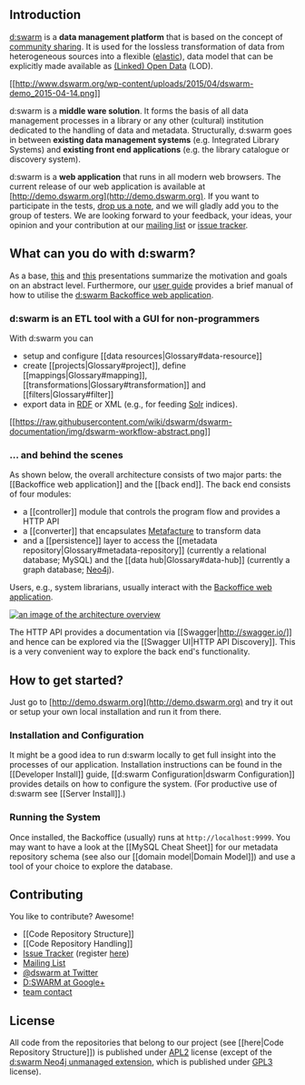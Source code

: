 ## Introduction
[d:swarm](http://dswarm.org) is a **data management platform** that is based on the concept of [community sharing](http://en.wikipedia.org/wiki/Sharing). It is used for the lossless transformation of data from heterogeneous sources into a flexible ([elastic](http://en.wikipedia.org/wiki/Elasticity_%28data_store%29)), data model that can be explicitly made available as [(Linked) Open Data](http://en.wikipedia.org/wiki/Linked_data) (LOD).

[[http://www.dswarm.org/wp-content/uploads/2015/04/dswarm-demo_2015-04-14.png]]

d:swarm is a **middle ware solution**. It forms the basis of all data management processes in a library or any other (cultural) institution dedicated to the handling of data and metadata.  Structurally, d:swarm goes in between **existing data management systems** (e.g. Integrated Library Systems) and **existing front end applications** (e.g. the library catalogue or discovery system).

d:swarm is a **web application** that runs in all modern web browsers. The current release of our web application is available at [http://demo.dswarm.org](http://demo.dswarm.org). If you want to participate in the tests, [drop us a note](mailto:team@dswarm.org), and we will gladly add you to the group of testers. We are looking forward to your feedback, your ideas, your opinion and your contribution at our [mailing list](https://groups.google.com/forum/#!forum/dswarm) or [issue tracker](https://jira.slub-dresden.de).

## What can you do with d:swarm?

As a base, [this](http://prezi.com/0zh_ypsezu6i/) and [this](http://www.slideshare.net/JensMittelbach/dswarm-a-library-data-management-platform-based-on-a-linked-open-data-approach) presentations summarize the motivation and goals on an abstract level. Furthermore, our [user guide](https://github.com/dswarm/dswarm-documentation/wiki/Overview) provides a brief manual of how to utilise the [d:swarm Backoffice web application](http://demo.dswarm.org).

### d:swarm is an ETL tool with a GUI for non-programmers

With d:swarm you can
 * setup and configure [[data resources|Glossary#data-resource]]
 * create [[projects|Glossary#project]], define [[mappings|Glossary#mapping]], [[transformations|Glossary#transformation]] and [[filters|Glossary#filter]]
 * export data in [RDF](http://en.wikipedia.org/wiki/Resource_Description_Framework) or XML (e.g., for feeding [Solr](http://lucene.apache.org/solr/) indices).

<!--- source code for image currently stored by jan -->
[[https://raw.githubusercontent.com/wiki/dswarm/dswarm-documentation/img/dswarm-workflow-abstract.png]]

### ... and behind the scenes

As shown below, the overall architecture consists of two major parts: the [[Backoffice web application]] and the [[back end]]. The back end consists of four modules: 
 * a [[controller]] module that controls the program flow and provides a HTTP API
 * a [[converter]] that encapsulates [Metafacture](https://github.com/culturegraph/metafacture-core) to transform data
 * and a [[persistence]] layer to access the [[metadata repository|Glossary#metadata-repository]] (currently a relational database; MySQL) and the [[data hub|Glossary#data-hub]] (currently a graph database; [Neo4j](http://www.neo4j.org)).
 
Users, e.g., system librarians, usually interact with the [Backoffice web application](http://demo.dswarm.org).

[![an image of the architecture overview](https://raw.githubusercontent.com/wiki/dswarm/dswarm-documentation/img/architecture.png)](https://raw.githubusercontent.com/wiki/dswarm/dswarm-documentation/img/architecture.png "Architecture Overview")

The HTTP API provides a documentation via [[Swagger|http://swagger.io/]] and hence can be explored via the [[Swagger UI|HTTP API Discovery]]. This is a very convenient way to explore the back end's functionality. 

## How to get started?

Just go to [http://demo.dswarm.org](http://demo.dswarm.org) and try it out or setup your own local installation and run it from there.

### Installation and Configuration

It might be a good idea to run d:swarm locally to get full insight into the processes of our application.
Installation instructions can be found in the [[Developer Install]] guide, [[d:swarm Configuration|dswarm Configuration]] provides details on how to configure the system. (For productive use of d:swarm see [[Server Install]].)

### Running the System

Once installed, the Backoffice (usually) runs at `http://localhost:9999`.  You may want to have a look at the [[MySQL Cheat Sheet]] for our metadata repository schema (see also our [[domain model|Domain Model]]) and use a tool of your choice to explore the database.

## Contributing

You like to contribute? Awesome!

* [[Code Repository Structure]]
* [[Code Repository Handling]]
* [Issue Tracker](https://jira.slub-dresden.de) (register [here](https://jira.slub-dresden.de/secure/ContactAdministrators!default.jspa))
* [Mailing List](https://groups.google.com/forum/#!forum/dswarm)
* [@dswarm at Twitter](https://twitter.com/dswarm)
* [D:SWARM at Google+](https://plus.google.com/u/0/b/113858333420496787463/113858333420496787463/posts)
* [team contact](mailto:team@dswarm.org)

## License

All code from the repositories that belong to our project (see [[here|Code Repository Structure]]) is published under [APL2](http://www.apache.org/licenses/LICENSE-2.0) license (except of the [d:swarm Neo4j unmanaged extension](https://github.com/dswarm/dswarm-graph-neo4j), which is published under [GPL3](http://www.gnu.org/copyleft/gpl.html) license).